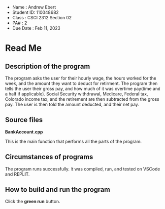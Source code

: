 * Name : Andrew Ebert
* Student ID: 110048682
* Class : CSCI 2312 Section 02
* PA# : 2
* Due Date : Feb 11, 2023
# Read Me
## Description of the program

The program asks the user for their hourly wage, the hours worked for the week, and the amount they want to deduct for retirment. The program then tells the user their gross pay, and how much of it was overtime pay(time and a half if applicable). Social Security withdrawal, Medicare, Federal tax, Colorado income tax, and the retirement are then subtracted from the gross pay. The user is then told the amount deducted, and their net pay.

## Source files

**BankAccount.cpp**

This is the main function that performs all the parts of the program.

## Circumstances of programs
The program runs successfully. It was compiled, run, and tested on VSCode and REPLIT.

## How to build and run the program
Click the **green run** button.

